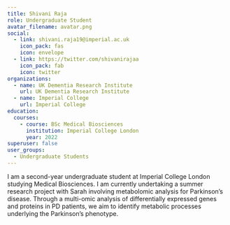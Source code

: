 ```yaml
---
title: Shivani Raja
role: Undergraduate Student
avatar_filename: avatar.png
social:
  - link: shivani.raja19@imperial.ac.uk
    icon_pack: fas
    icon: envelope
  - link: https://twitter.com/shivanirajaa
    icon_pack: fab
    icon: twitter
organizations:
  - name: UK Dementia Research Institute
    url: UK Dementia Research Institute
  - name: Imperial College
    url: Imperial College
education:
  courses:
    - course: BSc Medical Biosciences
      institution: Imperial College London
      year: 2022
superuser: false
user_groups:
  - Undergraduate Students
---
```

I am a second-year undergraduate student at Imperial College London studying Medical Biosciences. I am currently undertaking a summer research project with Sarah involving metabolomic analysis for Parkinson’s disease. Through a multi-omic analysis of differentially expressed genes and proteins in PD patients, we aim to identify metabolic processes underlying the Parkinson’s phenotype.

